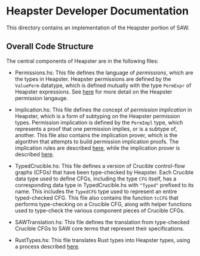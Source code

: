 
# Heapster Developer Documentation

This directory contains an implementation of the Heapster portion of SAW.

## Overall Code Structure

The central components of Heapster are in the following files:

* Permissions.hs: This file defines the language of _permissions_, which are the types in Heapster. Heapster permissions are defined by the `ValuePerm` datatype, which is defined mutually with the type `PermExpr` of Heapster expressions. See [here](../../../../doc/Permissions.md) for more detail on the Heapster permission langauge.

* Implication.hs: This file defines the concept of _permission implication_ in Heapster, which is a form of subtyping on the Heapster permission types. Permission implication is defined by the `PermImpl` type, which represents a proof that one permission implies, or is a subtype of, another. This file also contains the implication prover, which is the algorithm that attempts to build permission implication proofs. The implication rules are described [here](../../../../doc/Rules.md), while the implication prover is described [here](../../../../doc/ImplProver.md).

* TypedCrucible.hs: This file defines a version of Crucible control-flow graphs (CFGs) that have been type-checked by Heapster. Each Crucible data type used to define CFGs, including the type `CFG` itself, has a corresponding data type in TypedCrucible.hs with `"Typed"` prefixed to its name. This includes the `TypedCFG` type used to represent an entire typed-checked CFG. This file also contains the function `tcCFG` that performs type-checking on a Crucible CFG, along with helper functions used to type-check the various component pieces of Crucible CFGs.

* SAWTranslation.hs: This file defines the translation from type-checked Crucible CFGs to SAW core terms that represent their specifications.

* RustTypes.hs: This file translates Rust types into Heapster types, using a process described [here](../../../../doc/RustTrans.md).

[comment]: <> (FIXME: describe the other files)
